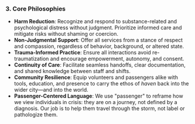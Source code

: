 ### **3\. Core Philosophies**

* **Harm Reduction**: Recognize and respond to substance-related and psychological distress without judgment. Prioritize informed care and mitigate risks without shaming or coercion.  
* **Non-Judgmental Support**: Offer all services from a stance of respect and compassion, regardless of behavior, background, or altered state.  
* **Trauma-Informed Practice**: Ensure all interactions avoid re-traumatization and encourage empowerment, autonomy, and consent.  
* **Continuity of Care**: Facilitate seamless handoffs, clear documentation, and shared knowledge between staff and shifts.  
* **Community Resilience**: Equip volunteers and passengers alike with tools, education, and presence to carry the ethos of *haven* back into the wider city—and into the world.  
* **Passenger-Centered Language**: We use "passenger" to reframe how we view individuals in crisis: they are on a journey, not defined by a diagnosis. Our job is to help them travel through the storm, not label or pathologize them. 